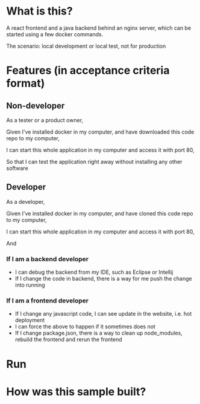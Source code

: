# What is this?

A react frontend and a java backend behind an nginx server, which can be started using a few docker commands.

The scenario:  local development or local test, not for production

# Features (in acceptance criteria format)

## Non-developer
 
As a tester or a product owner, 

Given I've installed docker in my computer, and have downloaded this code repo to my computer, 
 
I can start this whole application in my computer and access it with port 80,

So that I can test the application right away without installing any other software

## Developer

As a developer, 

Given I've installed docker in my computer, and have cloned this code repo to my computer,
 
I can start this whole application in my computer and access it with port 80,

And

### If I am a backend developer
 
* I can debug the backend from my IDE, such as Eclipse or Intellij
* If I change the code in backend, there is a way for me push the change into running

### If I am a frontend developer
* If I change any javascript code, I can see update in the website, i.e. hot deployment
* I can force the above to happen if it sometimes does not 
* If I change package.json, there is a way to clean up node_modules, rebuild the frontend and rerun the frontend


# Run




# How was this sample built? 